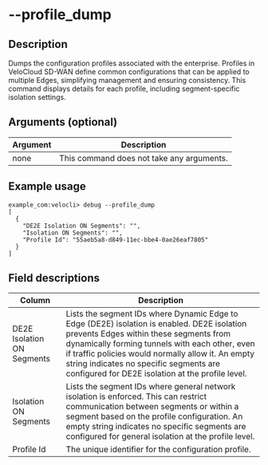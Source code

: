 #	--profile_dump

##	Description
Dumps the configuration profiles associated with the enterprise. Profiles in VeloCloud SD-WAN define common configurations that can be applied to multiple Edges, simplifying management and ensuring consistency. This command displays details for each profile, including segment-specific isolation settings.

##  Arguments (optional)
| Argument | Description |
|---|---|
| none | This command does not take any arguments. |

##  Example usage
```
example_com:velocli> debug --profile_dump
[
  {
    "DE2E Isolation ON Segments": "",
    "Isolation ON Segments": "",
    "Profile Id": "55aeb5a8-d849-11ec-bbe4-0ae26eaf7805"
  }
]
```

##  Field descriptions
| Column | Description |
|---|---|
| DE2E Isolation ON Segments | Lists the segment IDs where Dynamic Edge to Edge (DE2E) isolation is enabled. DE2E isolation prevents Edges within these segments from dynamically forming tunnels with each other, even if traffic policies would normally allow it. An empty string indicates no specific segments are configured for DE2E isolation at the profile level. |
| Isolation ON Segments | Lists the segment IDs where general network isolation is enforced. This can restrict communication between segments or within a segment based on the profile configuration. An empty string indicates no specific segments are configured for general isolation at the profile level. |
| Profile Id | The unique identifier for the configuration profile. |